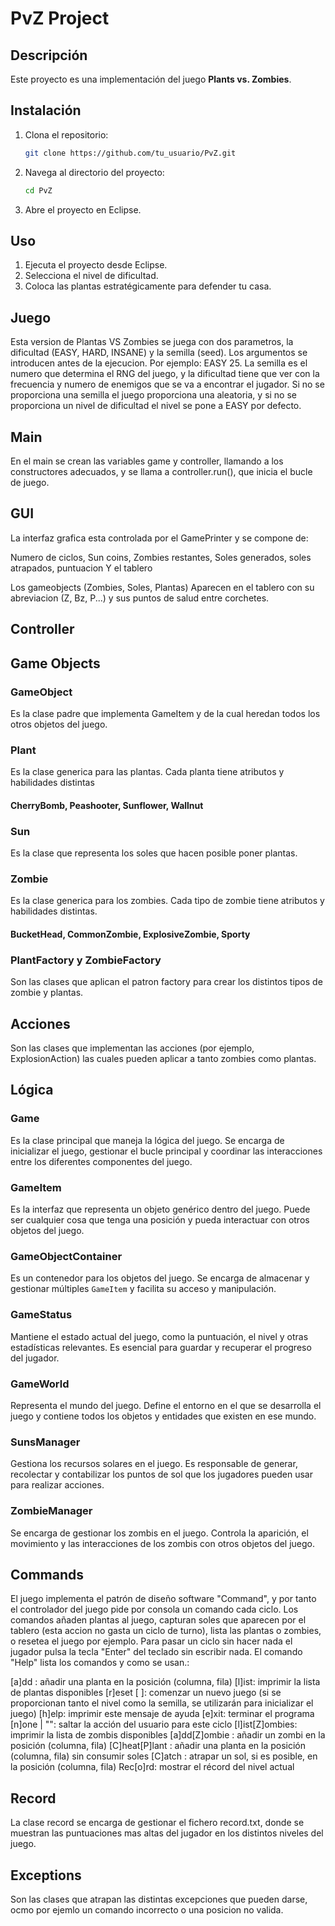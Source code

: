 # PvZ Project

## Descripción
Este proyecto es una implementación del juego **Plants vs. Zombies**.

## Instalación
1. Clona el repositorio:
    ```sh
    git clone https://github.com/tu_usuario/PvZ.git
    ```
2. Navega al directorio del proyecto:
    ```sh
    cd PvZ
    ```
3. Abre el proyecto en Eclipse.

## Uso
1. Ejecuta el proyecto desde Eclipse.
2. Selecciona el nivel de dificultad.
3. Coloca las plantas estratégicamente para defender tu casa.

## Juego

Esta version de Plantas VS Zombies se juega con dos parametros, la dificultad (EASY, HARD, INSANE) y la semilla (seed). Los argumentos se introducen antes de la ejecucion. Por ejemplo: EASY 25. La semilla es el numero que determina el RNG del juego, y la dificultad tiene que ver con la frecuencia y numero de enemigos que se va a encontrar el jugador. Si no se proporciona una semilla el juego proporciona una aleatoria, y si no se proporciona un nivel de dificultad el nivel se pone a EASY por defecto. 

## Main
En el main se crean las variables game y controller, llamando a los constructores adecuados, y se llama a controller.run(), que inicia el bucle de juego.

## GUI

La interfaz grafica esta controlada por el GamePrinter y se compone de:

Numero de ciclos, Sun coins, Zombies restantes, Soles generados, soles atrapados, puntuacion
Y el tablero

Los gameobjects (Zombies, Soles, Plantas) Aparecen en el tablero con su abreviacion (Z, Bz, P...) y sus puntos de salud entre corchetes.

## Controller

## Game Objects

### GameObject
Es la clase padre que implementa GameItem y de la cual heredan todos los otros objetos del juego.

### Plant
Es la clase generica para las plantas. Cada planta tiene atributos y habilidades distintas
#### CherryBomb, Peashooter, Sunflower, Wallnut

### Sun
Es la clase que representa los soles que hacen posible poner plantas.

### Zombie
Es la clase generica para los zombies. Cada tipo de zombie tiene atributos y habilidades distintas.
#### BucketHead, CommonZombie, ExplosiveZombie, Sporty

### PlantFactory y ZombieFactory
Son las clases que aplican el patron factory para crear los distintos tipos de zombie y plantas.

## Acciones
Son las clases que implementan las acciones (por ejemplo, ExplosionAction) las cuales pueden aplicar a tanto zombies como plantas.

## Lógica

### Game
Es la clase principal que maneja la lógica del juego. Se encarga de inicializar el juego, gestionar el bucle principal y coordinar las interacciones entre los diferentes componentes del juego.

### GameItem
Es la interfaz que representa un objeto genérico dentro del juego. Puede ser cualquier cosa que tenga una posición y pueda interactuar con otros objetos del juego.

### GameObjectContainer
Es un contenedor para los objetos del juego. Se encarga de almacenar y gestionar múltiples `GameItem` y facilita su acceso y manipulación.

### GameStatus
Mantiene el estado actual del juego, como la puntuación, el nivel y otras estadísticas relevantes. Es esencial para guardar y recuperar el progreso del jugador.

### GameWorld
Representa el mundo del juego. Define el entorno en el que se desarrolla el juego y contiene todos los objetos y entidades que existen en ese mundo.

### SunsManager
Gestiona los recursos solares en el juego. Es responsable de generar, recolectar y contabilizar los puntos de sol que los jugadores pueden usar para realizar acciones.

### ZombieManager
Se encarga de gestionar los zombis en el juego. Controla la aparición, el movimiento y las interacciones de los zombis con otros objetos del juego.

## Commands

El juego implementa el patrón de diseño software "Command", y por tanto el controlador del juego pide por consola un comando cada ciclo. Los comandos añaden plantas al juego, capturan soles que aparecen por el tablero (esta accion no gasta un ciclo de turno), lista las plantas o zombies, o resetea el juego por ejemplo. Para pasar un ciclo sin hacer nada el jugador pulsa la tecla "Enter" del teclado sin escribir nada. El comando "Help" lista los comandos y como se usan.:

[a]dd <plant> <col> <row>: añadir una planta en la posición (columna, fila)
[l]ist: imprimir la lista de plantas disponibles
[r]eset [<level> <seed>]: comenzar un nuevo juego (si se proporcionan tanto el nivel como la semilla, se utilizarán para inicializar el juego)
[h]elp: imprimir este mensaje de ayuda
[e]xit: terminar el programa
[n]one | "": saltar la acción del usuario para este ciclo
[l]ist[Z]ombies: imprimir la lista de zombis disponibles
[a]dd[Z]ombie <idx> <col> <row>: añadir un zombi en la posición (columna, fila)
[C]heat[P]lant <plant> <col> <row>: añadir una planta en la posición (columna, fila) sin consumir soles
[C]atch <col> <row>: atrapar un sol, si es posible, en la posición (columna, fila)
Rec[o]rd: mostrar el récord del nivel actual

## Record
La clase record se encarga de gestionar el fichero record.txt, donde se muestran las puntuaciones mas altas del jugador en los distintos niveles del juego.

## Exceptions
Son las clases que atrapan las distintas excepciones que pueden darse, ocmo por ejemlo un comando incorrecto o una posicion no valida.